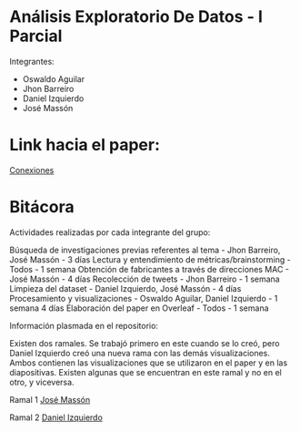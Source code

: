 # Análisis Exploratorio De Datos - I Parcial

Integrantes:

* Oswaldo Aguilar
* Jhon Barreiro
* Daniel Izquierdo
* José Massón

# Link hacia el paper:

<a href="https://www.overleaf.com/10187637vftsgstzfgqs" target="_blank"> Conexiones </a>

# Bitácora

Actividades realizadas por cada integrante del grupo:

Búsqueda de investigaciones previas referentes al tema - Jhon Barreiro, José Massón - 3 días
Lectura y entendimiento de métricas/brainstorming - Todos - 1 semana
Obtención de fabricantes a través de direcciones MAC - José Massón - 4 días
Recolección de tweets - Jhon Barreiro - 1 semana
Limpieza del dataset - Daniel Izquierdo, José Massón - 4 días
Procesamiento y visualizaciones - Oswaldo Aguilar, Daniel Izquierdo - 1 semana 4 días
Elaboración del paper en Overleaf - Todos - 1 semana

Información plasmada en el repositorio:

Existen dos ramales. Se trabajó primero en este cuando se lo creó, pero Daniel Izquierdo creó una nueva rama con las demás visualizaciones.
Ambos contienen las visualizaciones que se utilizaron en el paper y en las diapositivas. Existen algunas que se encuentran en este ramal y no en el otro, y viceversa.

Ramal 1
<a href=https://github.com/jlmasson/exploratorios_RF> José Massón </a>

Ramal 2
<a href=https://github.com/jlmasson/exploratorios_RF/tree/fix-top-users> Daniel Izquierdo </a>
